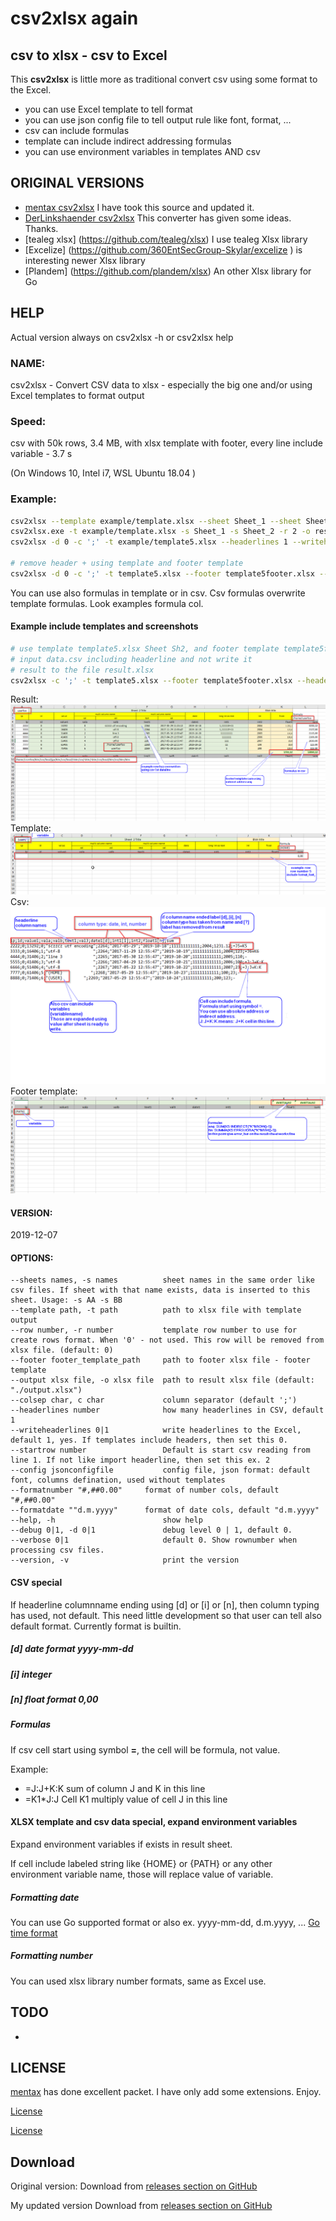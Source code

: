 
# csv2xlsx again
## csv to xlsx - csv to Excel
This **csv2xlsx** is little more as traditional convert csv using some format to the Excel.
 - you can use Excel template to tell format
 - you can use json config file to tell output rule like font, format, ...
 - csv can include formulas
 - template can include indirect addressing formulas
 - you can use environment variables in templates AND csv

## ORIGINAL VERSIONS

  * [mentax csv2xlsx](https://github.com/mentax/csv2xlsx) I have took this source and updated it.
  * [DerLinkshaender csv2xlsx](https://gitlab.com/DerLinkshaender/csv2xlsx) This converter has given some ideas. Thanks.
  * [tealeg xlsx] (https://github.com/tealeg/xlsx) I use tealeg Xlsx library
  * [Excelize] (https://github.com/360EntSecGroup-Skylar/excelize ) is interesting newer Xlsx library
  * [Plandem] (https://github.com/plandem/xlsx) An other Xlsx library for Go

## HELP
  Actual version always on  csv2xlsx -h or csv2xlsx help

### NAME:
   csv2xlsx - Convert CSV data to xlsx - especially the big one and/or using Excel templates to format output

### Speed:

   csv with 50k rows, 3.4 MB, with xlsx template with footer, every line include variable - 3.7 s

   (On Windows 10, Intel i7, WSL Ubuntu 18.04 )


### Example:

```bash
csv2xlsx --template example/template.xlsx --sheet Sheet_1 --sheet Sheet_2 --row 2 --output result.xlsx example/data.csv example/data2.csv
csv2xlsx.exe -t example/template.xlsx -s Sheet_1 -s Sheet_2 -r 2 -o result.xlsx example/data.csv example/data2.csv
csv2xlsx -d 0 -c ';' -t example/template5.xlsx --headerlines 1 --writeheaderlines 0 -r 5 -s Sh2 -o data3.xlsx  example/data3.csv

# remove header + using template and footer template 
csv2xlsx -d 0 -c ';' -t template5.xlsx --footer template5footer.xlsx --headerlines 1 --writeheaderlines 0 -r 5 -s Sh2 -o data3a.xlsx  data3.csv 
```

You can use also formulas in template or in csv. Csv formulas overwrite template formulas.
Look examples formula col.

#### Example include templates and screenshots

```bash
# use template template5.xlsx Sheet Sh2, and footer template template5footer.xlsx , row 5 is data example row
# input data.csv including headerline and not write it
# result to the file result.xlsx
csv2xlsx -c ';' -t template5.xlsx --footer template5footer.xlsx --headerlines 1 --writeheaderlines 0 -r 5 -s Sh2 -o result.xlsx  data.csv
```
Result:
<img src="https://raw.githubusercontent.com/kshji/go/master/csv2xlsx/example/example.result.png?width=600&button=false" />
Template:
<img src="https://raw.githubusercontent.com/kshji/go/master/csv2xlsx/example/template_example.png?width=600&button=false" />
Csv:
<img src="https://raw.githubusercontent.com/kshji/go/master/csv2xlsx/example/data3.csv.png?width=600&button=false" />
Footer template:
<img src="https://raw.githubusercontent.com/kshji/go/master/csv2xlsx/example/template_footer_example.png?width=600&button=false" />

#### VERSION:
   2019-12-07

#### OPTIONS:

```
--sheets names, -s names          sheet names in the same order like csv files. If sheet with that name exists, data is inserted to this sheet. Usage: -s AA -s BB
--template path, -t path          path to xlsx file with template output
--row number, -r number           template row number to use for create rows format. When '0' - not used. This row will be removed from xlsx file. (default: 0)
--footer footer_template_path     path to footer xlsx file - footer template 
--output xlsx file, -o xlsx file  path to result xlsx file (default: "./output.xlsx")
--colsep char, c char             column separator (default ';')
--headerlines number              how many headerlines in CSV, default 1
--writeheaderlines 0|1            write headerlines to the Excel, default 1, yes. If templates include headers, then set this 0.
--startrow number                 Default is start csv reading from line 1. If not like import headerline, then set this ex. 2
--config jsonconfigfile           config file, json format: default font, columns defination, used without templates
--formatnumber "#,##0.00"	  format of number cols, default "#,##0.00"
--formatdate ""d.m.yyyy"	  format of date cols, default "d.m.yyyy"
--help, -h                        show help
--debug 0|1, -d 0|1               debug level 0 | 1, default 0.
--verbose 0|1                     default 0. Show rownumber when processing csv files.
--version, -v                     print the version
```

#### CSV special
If headerline columnname ending using [d] or [i] or [n], then column typing has used, not default.
This need little development so that user can tell also default format. Currently format is builtin.
##### [d] date format yyyy-mm-dd
##### [i] integer 
##### [n] float format 0,00

##### Formulas

If csv cell start using symbol **=**, the cell will be formula, not value.

Example:
- =J:J+K:K  sum of column J and K in this line
- =K1*J:J   Cell K1 multiply value of cell J in this line

#### XLSX template and csv data special, expand environment variables 
Expand environment variables if exists in result sheet.

If cell include labeled string like {HOME} or {PATH} or any other environment variable name,
those will replace value of variable.

##### Formatting date
You can use Go supported format or also ex. yyyy-mm-dd, d.m.yyyy, ...
[Go time format](https://golang.org/src/time/format.go)

##### Formatting number
You can used xlsx library number formats, same as Excel use.

## TODO
 - 

## LICENSE

[mentax](https://github.com/mentax/) has done excellent packet. I have only add some extensions. Enjoy.

[License](https://github.com/mentax/csv2xlsx/blob/master/LICENSE)

[License](https://github.com/kshji/go/csv2xlsx/blob/master/LICENSE)

## Download

Original version:
Download from [releases section on GitHub](https://github.com/mentax/csv2xlsx/releases)

My updated version
Download from [releases section on GitHub](https://github.com/kshji/go/tree/master/csv2xlsx/build)

